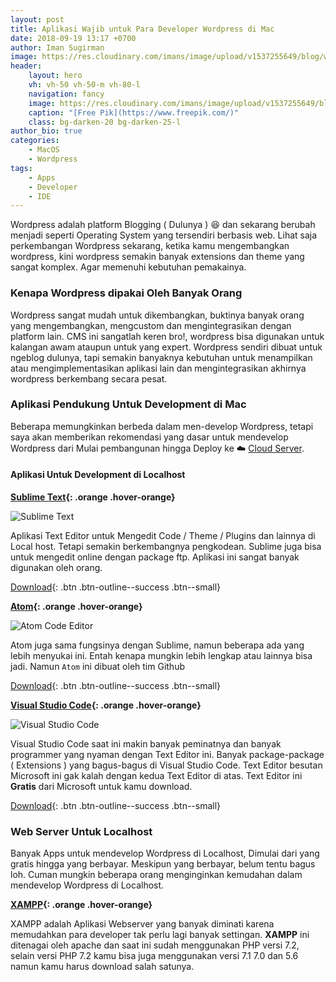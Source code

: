 ```yaml
---
layout: post
title: Aplikasi Wajib untuk Para Developer Wordpress di Mac
date: 2018-09-19 13:17 +0700
author: Iman Sugirman
image: https://res.cloudinary.com/imans/image/upload/v1537255649/blog/woocommerce.png
header:
    layout: hero
    vh: vh-50 vh-50-m vh-80-l
    navigation: fancy
    image: https://res.cloudinary.com/imans/image/upload/v1537255649/blog/woocommerce.png
    caption: "[Free Pik](https://www.freepik.com/)"
    class: bg-darken-20 bg-darken-25-l
author_bio: true
categories:
    - MacOS
    - Wordpress
tags:
    - Apps
    - Developer
    - IDE
---
```

Wordpress adalah platform Blogging ( Dulunya ) :laughing: dan sekarang berubah menjadi seperti Operating System yang tersendiri berbasis web. Lihat saja perkembangan Wordpress sekarang, ketika kamu mengembangkan wordpress, kini wordpress semakin banyak extensions dan theme yang sangat komplex. Agar memenuhi kebutuhan pemakainya.

### Kenapa Wordpress dipakai Oleh Banyak Orang
Wordpress sangat mudah untuk dikembangkan, buktinya banyak orang yang mengembangkan, mengcustom dan mengintegrasikan dengan platform lain. CMS ini sangatlah keren bro!, wordpress bisa digunakan untuk kalangan awam ataupun untuk yang expert. Wordpress sendiri dibuat untuk ngeblog dulunya, tapi semakin banyaknya kebutuhan untuk menampilkan atau mengimplementasikan aplikasi lain dan mengintegrasikan akhirnya wordpress berkembang secara pesat.

### Aplikasi Pendukung Untuk Development di Mac
Beberapa memungkinkan berbeda dalam men-develop Wordpress, tetapi saya akan memberikan rekomendasi yang dasar untuk mendevelop Wordpress dari Mulai pembangunan hingga Deploy ke :cloud: [Cloud Server](https://m.do.co/c/70b5b463c03f).

#### Aplikasi Untuk Development di Localhost

**[Sublime Text](https://www.sublimetext.com/){: .orange .hover-orange}**

![Sublime Text](https://res.cloudinary.com/imans/image/upload/v1537454115/blog/Jepretan_Layar_2018-09-20_pada_21.34.56.png)

Aplikasi Text Editor untuk Mengedit Code / Theme / Plugins dan lainnya di Local host. Tetapi semakin berkembangnya pengkodean. Sublime juga bisa untuk mengedit online dengan package ftp. Aplikasi ini sangat banyak digunakan oleh orang.

[Download](https://atom.io){: .btn .btn-outline--success .btn--small}


**[Atom](https://atom.io/){: .orange .hover-orange}**

![Atom Code Editor](https://res.cloudinary.com/imans/image/upload/v1537454237/blog/68747470733a2f2f6769746875622e636f6d2f64726163756c612f61746f6d2d75692f626c6f622f6d61737465722f73732e706e673f7261773d74727565.png)

Atom juga sama fungsinya dengan Sublime, namun beberapa ada yang lebih menyukai ini. Entah kenapa mungkin lebih lengkap atau lainnya bisa jadi. Namun `Atom` ini dibuat oleh tim Github

[Download](https://atom.io){: .btn .btn-outline--success .btn--small}

**[Visual Studio Code](https://code.visualstudio.com/){: .orange .hover-orange}**

![Visual Studio Code](https://res.cloudinary.com/imans/image/upload/v1537454375/blog/home-screenshot-mac-lg.png)

Visual Studio Code saat ini makin banyak peminatnya dan banyak programmer yang nyaman dengan Text Editor ini. Banyak package-package ( Extensions ) yang bagus-bagus di Visual Studio Code. Text Editor besutan Microsoft ini gak kalah dengan kedua Text Editor di atas. Text Editor ini **Gratis** dari Microsoft untuk kamu download.

[Download](https://code.visualstudio.com){: .btn .btn-outline--success .btn--small}

### Web Server Untuk Localhost
Banyak Apps untuk mendevelop Wordpress di Localhost, Dimulai dari yang gratis hingga yang berbayar. Meskipun yang berbayar, belum tentu bagus loh. Cuman mungkin beberapa orang menginginkan kemudahan dalam mendevelop Wordpress di Localhost.

**[XAMPP](https://www.apachefriends.org/download.html){: .orange .hover-orange}**

XAMPP adalah Aplikasi Webserver yang banyak diminati karena memudahkan para developer tak perlu lagi banyak settingan. **XAMPP** ini ditenagai oleh apache dan saat ini sudah menggunakan PHP versi 7.2, selain versi PHP 7.2 kamu bisa juga menggunakan versi 7.1 7.0 dan 5.6 namun kamu harus download salah satunya.

